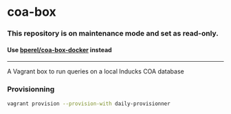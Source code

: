 # coa-box

### This repository is on maintenance mode and set as read-only.
#### Use [bperel/coa-box-docker](https://github.com/bperel/coa-box-docker) instead

---

A Vagrant box to run queries on a local Inducks COA database

### Provisionning

```bash
vagrant provision --provision-with daily-provisionner
```
